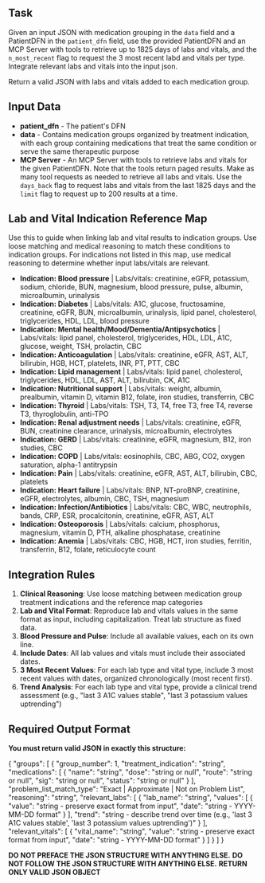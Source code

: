## Task
Given an input JSON with medication grouping in the `data` field and a PatientDFN in the `patient_dfn` field, use the provided PatientDFN and an MCP Server with tools to retrieve up to 1825 days of labs and vitals, and the `n_most_recent` flag to request the 3 most recent labd and vitals per type. Integrate relevant labs and vitals into the input json.

 Return a valid JSON with labs and vitals added to each medication group.

## Input Data
- **patient_dfn** - The patient's DFN
- **data** - Contains medication groups organized by treatment indication, with each group containing medications that treat the same condition or serve the same therapeutic purpose
- **MCP Server** - An MCP Server with tools to retrieve labs and vitals for the given PatientDFN. Note that the tools return paged results. Make as many tool requests as needed to retrieve all labs and vitals. Use the `days_back` flag to request labs and vitals from the last 1825 days and the `limit` flag to request up to 200 results at a time.

## Lab and Vital Indication Reference Map
Use this to guide when linking lab and vital results to indication groups. Use loose matching and medical reasoning to match these conditions to indication groups. For indications not listed in this map, use medical reasoning to determine whether input labs/vitals are relevant.

- **Indication: Blood pressure** | Labs/vitals: creatinine, eGFR, potassium, sodium, chloride, BUN, magnesium, blood pressure, pulse, albumin, microalbumin, urinalysis
- **Indication: Diabetes** | Labs/vitals: A1C, glucose, fructosamine, creatinine, eGFR, BUN, microalbumin, urinalysis, lipid panel, cholesterol, triglycerides, HDL, LDL, blood pressure
- **Indication: Mental health/Mood/Dementia/Antipsychotics** | Labs/vitals: lipid panel, cholesterol, triglycerides, HDL, LDL, A1C, glucose, weight, TSH, prolactin, CBC
- **Indication: Anticoagulation** | Labs/vitals: creatinine, eGFR, AST, ALT, bilirubin, HGB, HCT, platelets, INR, PT, PTT, CBC
- **Indication: Lipid management** | Labs/vitals: lipid panel, cholesterol, triglycerides, HDL, LDL, AST, ALT, bilirubin, CK, A1C
- **Indication: Nutritional support** | Labs/vitals: weight, albumin, prealbumin, vitamin D, vitamin B12, folate, iron studies, transferrin, CBC
- **Indication: Thyroid** | Labs/vitals: TSH, T3, T4, free T3, free T4, reverse T3, thyroglobulin, anti-TPO
- **Indication: Renal adjustment needs** | Labs/vitals: creatinine, eGFR, BUN, creatinine clearance, urinalysis, microalbumin, electrolytes
- **Indication: GERD** | Labs/vitals: creatinine, eGFR, magnesium, B12, iron studies, CBC
- **Indication: COPD** | Labs/vitals: eosinophils, CBC, ABG, CO2, oxygen saturation, alpha-1 antitrypsin
- **Indication: Pain** | Labs/vitals: creatinine, eGFR, AST, ALT, bilirubin, CBC, platelets
- **Indication: Heart failure** | Labs/vitals: BNP, NT-proBNP, creatinine, eGFR, electrolytes, albumin, CBC, TSH, magnesium
- **Indication: Infection/Antibiotics** | Labs/vitals: CBC, WBC, neutrophils, bands, CRP, ESR, procalcitonin, creatinine, eGFR, AST, ALT
- **Indication: Osteoporosis** | Labs/vitals: calcium, phosphorus, magnesium, vitamin D, PTH, alkaline phosphatase, creatinine
- **Indication: Anemia** | Labs/vitals: CBC, HGB, HCT, iron studies, ferritin, transferrin, B12, folate, reticulocyte count

## Integration Rules

1. **Clinical Reasoning**: Use loose matching between medication group treatment indications and the reference map categories
2. **Lab and Vital Format**: Reproduce lab and vitals values in the same format as input, including capitalization. Treat lab structure as fixed data.
3. **Blood Pressure and Pulse**: Include all available values, each on its own line.
4. **Include Dates**: All lab values and vitals must include their associated dates.
5. **3 Most Recent Values**: For each lab type and vital type, include 3 most recent values with dates, organized chronologically (most recent first).
6. **Trend Analysis**: For each lab type and vital type, provide a clinical trend assessment (e.g., "last 3 A1C values stable", "last 3 potassium values uptrending")

## Required Output Format

**You must return valid JSON in exactly this structure:**

{
  "groups": [
    {
      "group_number": 1,
      "treatment_indication": "string",
      "medications": [
        {
          "name": "string",
          "dose": "string or null",
          "route": "string or null", 
          "sig": "string or null",
          "status": "string or null"
        }
      ],
      "problem_list_match_type": "Exact | Approximate | Not on Problem List",
      "reasoning": "string",
      "relevant_labs": [
        {
          "lab_name": "string",
          "values": [
            {
              "value": "string - preserve exact format from input",
              "date": "string - YYYY-MM-DD format"
            }
          ],
          "trend": "string - describe trend over time (e.g., 'last 3 A1C values stable', 'last 3 potassium values uptrending')"
        }
      ],
      "relevant_vitals": [
        {
          "vital_name": "string",
          "value": "string - preserve exact format from input", 
          "date": "string - YYYY-MM-DD format"
        }
      ]
    }
  ]
}

**DO NOT PREFACE THE JSON STRUCTURE WITH ANYTHING ELSE.**
**DO NOT FOLLOW THE JSON STRUCTURE WITH ANYTHING ELSE.**
**RETURN ONLY VALID JSON OBJECT**
